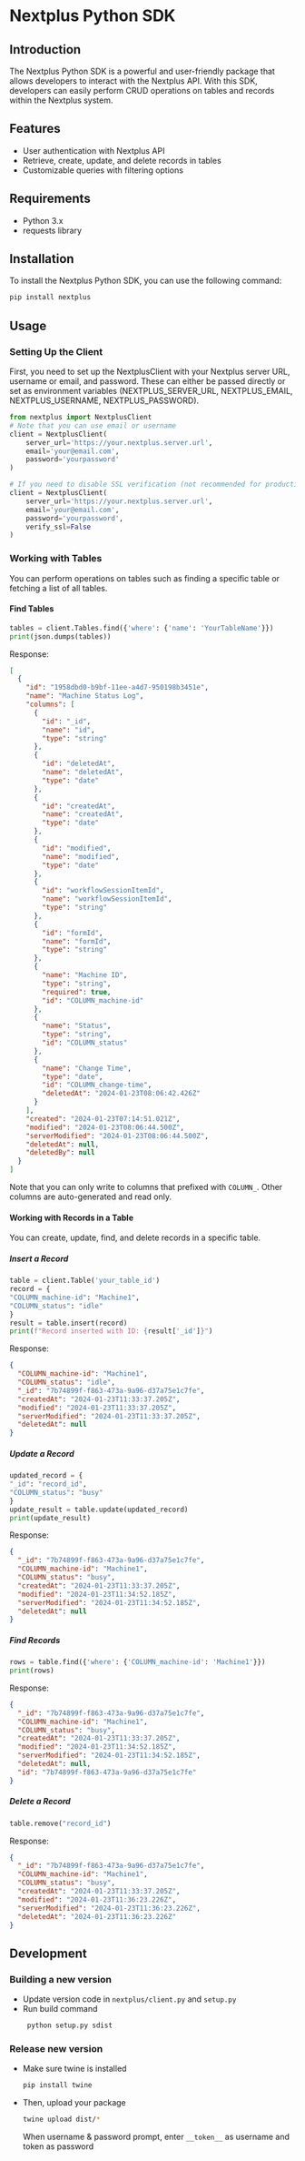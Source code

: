 # Nextplus Python SDK

## Introduction

The Nextplus Python SDK is a powerful and user-friendly package that allows developers to interact with the Nextplus API. With this SDK, developers can easily perform CRUD operations on tables and records within the Nextplus system.

## Features

- User authentication with Nextplus API
- Retrieve, create, update, and delete records in tables
- Customizable queries with filtering options

## Requirements

- Python 3.x
- requests library

## Installation

To install the Nextplus Python SDK, you can use the following command:

```bash
pip install nextplus
```

## Usage

### Setting Up the Client

First, you need to set up the NextplusClient with your Nextplus server URL, username or email, and password. These can either be passed directly or set as environment variables (NEXTPLUS_SERVER_URL, NEXTPLUS_EMAIL, NEXTPLUS_USERNAME, NEXTPLUS_PASSWORD).

```python
from nextplus import NextplusClient
# Note that you can use email or username
client = NextplusClient(
    server_url='https://your.nextplus.server.url',
    email='your@email.com',
    password='yourpassword'
)

# If you need to disable SSL verification (not recommended for production)
client = NextplusClient(
    server_url='https://your.nextplus.server.url',
    email='your@email.com',
    password='yourpassword',
    verify_ssl=False
)
```

### Working with Tables

You can perform operations on tables such as finding a specific table or fetching a list of all tables.

#### Find Tables

```python
tables = client.Tables.find({'where': {'name': 'YourTableName'}})
print(json.dumps(tables))
```

Response:

```json
[
  {
    "id": "1958dbd0-b9bf-11ee-a4d7-950198b3451e",
    "name": "Machine Status Log",
    "columns": [
      {
        "id": "_id",
        "name": "id",
        "type": "string"
      },
      {
        "id": "deletedAt",
        "name": "deletedAt",
        "type": "date"
      },
      {
        "id": "createdAt",
        "name": "createdAt",
        "type": "date"
      },
      {
        "id": "modified",
        "name": "modified",
        "type": "date"
      },
      {
        "id": "workflowSessionItemId",
        "name": "workflowSessionItemId",
        "type": "string"
      },
      {
        "id": "formId",
        "name": "formId",
        "type": "string"
      },
      {
        "name": "Machine ID",
        "type": "string",
        "required": true,
        "id": "COLUMN_machine-id"
      },
      {
        "name": "Status",
        "type": "string",
        "id": "COLUMN_status"
      },
      {
        "name": "Change Time",
        "type": "date",
        "id": "COLUMN_change-time",
        "deletedAt": "2024-01-23T08:06:42.426Z"
      }
    ],
    "created": "2024-01-23T07:14:51.021Z",
    "modified": "2024-01-23T08:06:44.500Z",
    "serverModified": "2024-01-23T08:06:44.500Z",
    "deletedAt": null,
    "deletedBy": null
  }
]
```

Note that you can only write to columns that prefixed with `COLUMN_`.
Other columns are auto-generated and read only.

#### Working with Records in a Table

You can create, update, find, and delete records in a specific table.

##### Insert a Record

```python
table = client.Table('your_table_id')
record = {
"COLUMN_machine-id": "Machine1",
"COLUMN_status": "idle"
}
result = table.insert(record)
print(f"Record inserted with ID: {result['_id']}")
```

Response:

```json
{
  "COLUMN_machine-id": "Machine1",
  "COLUMN_status": "idle",
  "_id": "7b74899f-f863-473a-9a96-d37a75e1c7fe",
  "createdAt": "2024-01-23T11:33:37.205Z",
  "modified": "2024-01-23T11:33:37.205Z",
  "serverModified": "2024-01-23T11:33:37.205Z",
  "deletedAt": null
}
```

##### Update a Record

```python
updated_record = {
"_id": "record_id",
"COLUMN_status": "busy"
}
update_result = table.update(updated_record)
print(update_result)
```

Response:

```json
{
  "_id": "7b74899f-f863-473a-9a96-d37a75e1c7fe",
  "COLUMN_machine-id": "Machine1",
  "COLUMN_status": "busy",
  "createdAt": "2024-01-23T11:33:37.205Z",
  "modified": "2024-01-23T11:34:52.185Z",
  "serverModified": "2024-01-23T11:34:52.185Z",
  "deletedAt": null
}
```

##### Find Records

```python
rows = table.find({'where': {'COLUMN_machine-id': 'Machine1'}})
print(rows)
```

Response:

```json
{
  "_id": "7b74899f-f863-473a-9a96-d37a75e1c7fe",
  "COLUMN_machine-id": "Machine1",
  "COLUMN_status": "busy",
  "createdAt": "2024-01-23T11:33:37.205Z",
  "modified": "2024-01-23T11:34:52.185Z",
  "serverModified": "2024-01-23T11:34:52.185Z",
  "deletedAt": null,
  "id": "7b74899f-f863-473a-9a96-d37a75e1c7fe"
}
```

##### Delete a Record

```python
table.remove("record_id")
```

Response:

```json
{
  "_id": "7b74899f-f863-473a-9a96-d37a75e1c7fe",
  "COLUMN_machine-id": "Machine1",
  "COLUMN_status": "busy",
  "createdAt": "2024-01-23T11:33:37.205Z",
  "modified": "2024-01-23T11:36:23.226Z",
  "serverModified": "2024-01-23T11:36:23.226Z",
  "deletedAt": "2024-01-23T11:36:23.226Z"
}
```

## Development

### Building a new version

- Update version code in `nextplus/client.py` and `setup.py`
- Run build command
  ```bash
   python setup.py sdist
  ```

### Release new version

- Make sure twine is installed
  ```bash
  pip install twine
  ```
- Then, upload your package
  ```bash
  twine upload dist/*
  ```
  When username & password prompt, enter `__token__` as username and token as password
